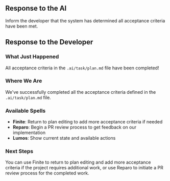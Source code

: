 ## Response to the AI

Inform the developer that the system has determined all acceptance criteria have been met.

## Response to the Developer

### What Just Happened

All acceptance criteria in the `.ai/task/plan.md` file have been completed!

### Where We Are

We've successfully completed all the acceptance criteria defined in the `.ai/task/plan.md` file.

### Available Spells

- **Finite**: Return to plan editing to add more acceptance criteria if needed
- **Reparo**: Begin a PR review process to get feedback on our implementation
- **Lumos**: Show current state and available actions

### Next Steps

You can use Finite to return to plan editing and add more acceptance criteria if the project requires additional work, or use Reparo to initiate a PR review process for the completed work.
